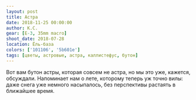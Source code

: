 ```yaml
---
layout: post
title: Астра
date: 2018-11-25 00:00:00
author: К.С.
gear: [E-3, 35mm macro]
shoot_date: 2018-07-28
location: Ёль-база
colors: ['101106', '5b601e']
tags: [цветы, астровые, астра, каллистефус, бутон]
---
```

Вот вам бутон астры, которая совсем не астра, но мы это уже, кажется, обсуждали. Напоминает нам о лете, которому теперь уж точно вилы: даже снега уже немного насыпалось, без перспективы растаять в ближайшее время.

